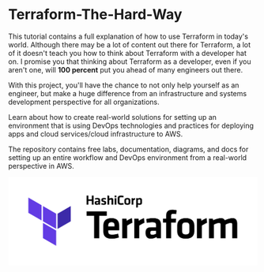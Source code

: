 # Terraform-The-Hard-Way

This tutorial contains a full explanation of how to use Terraform in today's world. Although there may be a lot of content out there for Terraform, a lot of it doesn't teach you how to think about Terraform with a developer hat on. I promise you that thinking about Terraform as a developer, even if you aren't one, will **100 percent** put you ahead of many engineers out there. 

With this project, you'll have the chance to not only help yourself as an engineer, but make a huge difference from an infrastructure and systems development perspective for all organizations.

Learn about how to create real-world solutions for setting up an environment that is using DevOps technologies and practices for deploying apps and cloud services/cloud infrastructure to AWS.

The repository contains free labs, documentation, diagrams, and docs for setting up an entire workflow and DevOps environment from a real-world perspective in AWS.

![](images/terraform.jpg)
